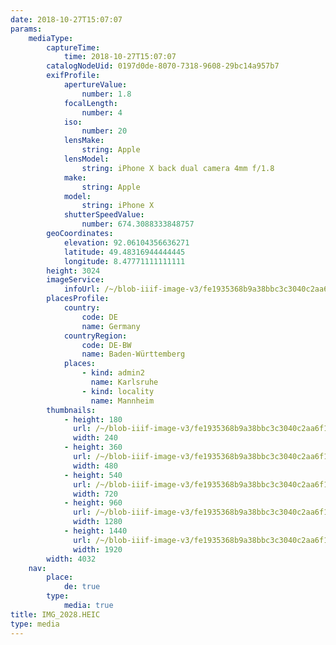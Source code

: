 ```yaml
---
date: 2018-10-27T15:07:07
params:
    mediaType:
        captureTime:
            time: 2018-10-27T15:07:07
        catalogNodeUid: 0197d0de-8070-7318-9608-29bc14a957b7
        exifProfile:
            apertureValue:
                number: 1.8
            focalLength:
                number: 4
            iso:
                number: 20
            lensMake:
                string: Apple
            lensModel:
                string: iPhone X back dual camera 4mm f/1.8
            make:
                string: Apple
            model:
                string: iPhone X
            shutterSpeedValue:
                number: 674.3088333848757
        geoCoordinates:
            elevation: 92.06104356636271
            latitude: 49.48316944444445
            longitude: 8.47771111111111
        height: 3024
        imageService:
            infoUrl: /~/blob-iiif-image-v3/fe1935368b9a38bbc3c3040c2aa6f1fd878d9ac4b28b5d3897712f097b3a577a/info.json
        placesProfile:
            country:
                code: DE
                name: Germany
            countryRegion:
                code: DE-BW
                name: Baden-Württemberg
            places:
                - kind: admin2
                  name: Karlsruhe
                - kind: locality
                  name: Mannheim
        thumbnails:
            - height: 180
              url: /~/blob-iiif-image-v3/fe1935368b9a38bbc3c3040c2aa6f1fd878d9ac4b28b5d3897712f097b3a577a/full/240%2C180/0/default.jpg
              width: 240
            - height: 360
              url: /~/blob-iiif-image-v3/fe1935368b9a38bbc3c3040c2aa6f1fd878d9ac4b28b5d3897712f097b3a577a/full/480%2C360/0/default.jpg
              width: 480
            - height: 540
              url: /~/blob-iiif-image-v3/fe1935368b9a38bbc3c3040c2aa6f1fd878d9ac4b28b5d3897712f097b3a577a/full/720%2C540/0/default.jpg
              width: 720
            - height: 960
              url: /~/blob-iiif-image-v3/fe1935368b9a38bbc3c3040c2aa6f1fd878d9ac4b28b5d3897712f097b3a577a/full/1280%2C960/0/default.jpg
              width: 1280
            - height: 1440
              url: /~/blob-iiif-image-v3/fe1935368b9a38bbc3c3040c2aa6f1fd878d9ac4b28b5d3897712f097b3a577a/full/1920%2C1440/0/default.jpg
              width: 1920
        width: 4032
    nav:
        place:
            de: true
        type:
            media: true
title: IMG_2028.HEIC
type: media
---
```

